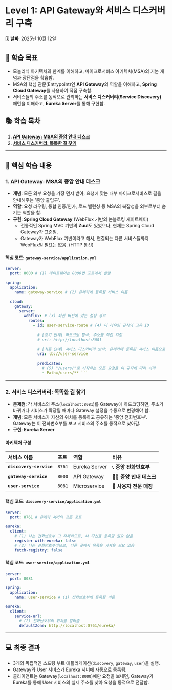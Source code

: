 # Level 1: API Gateway와 서비스 디스커버리 구축

🗓️ **날짜**: 2025년 10월 12일

## 📝 학습 목표

- 모놀리식 아키텍처의 한계를 이해하고, 마이크로서비스 아키텍처(MSA)의 기본 개념과 장단점을 학습함.
- MSA의 핵심 관문(Entrypoint)인 **API Gateway**의 역할을 이해하고, **Spring Cloud Gateway**를 사용하여 직접 구축함.
- 서비스들의 주소를 동적으로 관리하는 **서비스 디스커버리(Service Discovery)** 패턴을 이해하고, **Eureka Server**를 통해 구현함.

## 📚 학습 목차

1.  **[API Gateway: MSA의 중앙 안내 데스크](#1-api-gateway-msa의-중앙-안내-데스크)**
2.  **[서비스 디스커버리: 똑똑한 길 찾기](#2-서비스-디스커버리-똑똑한-길-찾기)**

---

## 🚀 핵심 학습 내용

### 1. API Gateway: MSA의 중앙 안내 데스크

- **개념**: 모든 외부 요청을 가장 먼저 받아, 요청에 맞는 내부 마이크로서비스로 길을 안내해주는 '중앙 출입구'.
- **역할**: 요청 라우팅, 통합 인증/인가, 로드 밸런싱 등 MSA의 복잡성을 외부로부터 숨기는 역할을 함.
- **구현**: **Spring Cloud Gateway** (WebFlux 기반의 논블로킹 게이트웨이)
    - 전통적인 Spring MVC 기반의 **Zuul**도 있었으나, 현재는 Spring Cloud Gateway가 표준임.
    - Gateway가 WebFlux 기반이라고 해서, 연결되는 다른 서비스들까지 WebFlux일 필요는 없음. (HTTP 통신)

#### 핵심 코드: `gateway-service/application.yml`
```yaml
server:
  port: 8000 # (1) 게이트웨이는 8000번 포트에서 실행

spring:
  application:
    name: gateway-service # (2) 유레카에 등록될 서비스 이름

  cloud:
    gateway:
      server:
        webflux: # (3) 최신 버전에 맞는 설정 경로
          routes:
            - id: user-service-route # (4) 이 라우팅 규칙의 고유 ID
              
              # [초기 단계] 하드코딩 방식: 주소를 직접 지정
              # uri: http://localhost:8081 
              
              # [최종 단계] 서비스 디스커버리 방식: 유레카에 등록된 서비스 이름으로 동적 조회
              uri: lb://user-service 
              
              predicates:
                # (5) "/users/"로 시작하는 모든 요청을 이 규칙에 따라 처리
                - Path=/users/** ```
```

---

### 2. 서비스 디스커버리: 똑똑한 길 찾기

- **문제점**: 각 서비스의 주소(`localhost:8081`)를 Gateway에 하드코딩하면, 주소가 바뀌거나 서비스가 확장될 때마다 Gateway 설정을 수동으로 변경해야 함.
- **개념**: 모든 서비스가 자신의 위치를 등록하고 공유하는 '중앙 전화번호부'. Gateway는 이 전화번호부를 보고 서비스의 주소를 동적으로 찾아감.
- **구현**: **Eureka Server**

#### 아키텍처 구성

| 서비스 이름 | 포트 | 역할 | 비유 |
| :--- | :--- | :--- | :--- |
| **`discovery-service`** | `8761` | Eureka Server | 📞 **중앙 전화번호부** |
| **`gateway-service`** | `8000` | API Gateway | 💁‍♂️ **중앙 안내 데스크** |
| **`user-service`** | `8081` | Microservice | 🏬 **사용자 전문 매장** |



#### 핵심 코드: `discovery-service/application.yml`
```yaml
server:
  port: 8761 # 유레카 서버의 표준 포트

eureka:
  client:
    # (1) 나는 전화번호부 그 자체이므로, 나 자신을 등록할 필요 없음
    register-with-eureka: false 
    # (2) 나는 전화번호부이므로, 다른 곳에서 목록을 가져올 필요 없음
    fetch-registry: false
```

#### 핵심 코드: `user-service/application.yml`
```yaml
server:
  port: 8081

spring:
  application:
    name: user-service # (1) 전화번호부에 등록될 이름

eureka:
  client:
    service-url:
      # (2) 전화번호부의 위치를 알려줌
      defaultZone: http://localhost:8761/eureka/
```
---
## 💻 최종 결과

- 3개의 독립적인 스프링 부트 애플리케이션(`discovery`, `gateway`, `user`)을 실행.
- Gateway와 User 서비스가 Eureka 서버에 자동으로 등록됨.
- 클라이언트는 Gateway(`localhost:8000`)에만 요청을 보내면, Gateway가 Eureka를 통해 User 서비스의 실제 주소를 찾아 요청을 동적으로 전달함.